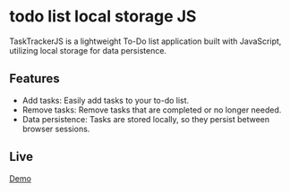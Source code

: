 # todo list local storage JS

TaskTrackerJS is a lightweight To-Do list application built with JavaScript, utilizing local storage for data persistence. 

## Features

- Add tasks: Easily add tasks to your to-do list.
- Remove tasks: Remove tasks that are completed or no longer needed.
- Data persistence: Tasks are stored locally, so they persist between browser sessions.
## Live 
[Demo](https://ahmednasser111.github.io/todo-list-local-storage-js/)
